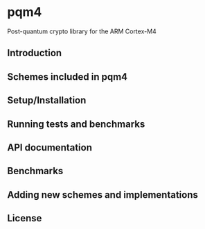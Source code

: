 # pqm4
Post-quantum crypto library for the ARM Cortex-M4

## Introduction

## Schemes included in pqm4

## Setup/Installation

## Running tests and benchmarks

## API documentation

## Benchmarks

## Adding new schemes and implementations

## License
